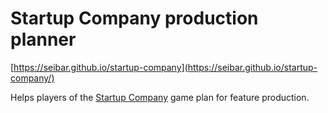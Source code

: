 # Startup Company production planner

[https://seibar.github.io/startup-company](https://seibar.github.io/startup-company/)

Helps players of the [Startup Company](https://www.startupcompanygame.com/) game plan for feature production.


